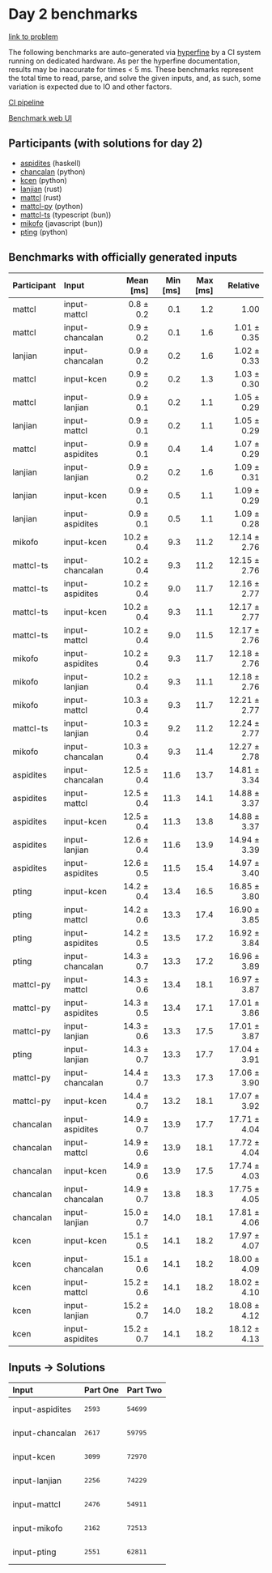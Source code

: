 # Day 2 benchmarks

[link to problem](https://adventofcode.com/2023/day/2)

The following benchmarks are auto-generated via
[hyperfine](https://github.com/sharkdp/hyperfine) by a CI system running on
dedicated hardware. As per the hyperfine documentation, results may be
inaccurate for times < 5 ms. These benchmarks represent the total time to read,
parse, and solve the given inputs, and, as such, some variation is expected due
to IO and other factors.

[CI pipeline](http://ci.papercode.net:8080/teams/main/pipelines/aoc2023)

[Benchmark web UI](https://aoc.ancalagon.black)


## Participants (with solutions for day 2)

- [aspidites](https://github.com/aspidites/aoc2023) (haskell)
- [chancalan](https://github.com/chancalan/aoc2023) (python)
- [kcen](https://github.com/kcen/aoc2023) (python)
- [lanjian](https://github.com/lanjian/aoc-2023) (rust)
- [mattcl](https://github.com/mattcl/aoc2023) (rust)
- [mattcl-py](https://github.com/mattcl/aoc2023-py) (python)
- [mattcl-ts](https://github.com/mattcl/aoc2023-js) (typescript (bun))
- [mikofo](https://github.com/mikofo/advent-of-code-2023) (javascript (bun))
- [pting](https://github.com/pting/aoc2023) (python)


## Benchmarks with officially generated inputs

| Participant | Input | Mean [ms] | Min [ms] | Max [ms] | Relative |
|:---|:---|---:|---:|---:|---:|
| mattcl | input-mattcl | 0.8 ± 0.2 | 0.1 | 1.2 | 1.00 |
| mattcl | input-chancalan | 0.9 ± 0.2 | 0.1 | 1.6 | 1.01 ± 0.35 |
| lanjian | input-chancalan | 0.9 ± 0.2 | 0.2 | 1.6 | 1.02 ± 0.33 |
| mattcl | input-kcen | 0.9 ± 0.2 | 0.2 | 1.3 | 1.03 ± 0.30 |
| mattcl | input-lanjian | 0.9 ± 0.1 | 0.2 | 1.1 | 1.05 ± 0.29 |
| lanjian | input-mattcl | 0.9 ± 0.1 | 0.2 | 1.1 | 1.05 ± 0.29 |
| mattcl | input-aspidites | 0.9 ± 0.1 | 0.4 | 1.4 | 1.07 ± 0.29 |
| lanjian | input-lanjian | 0.9 ± 0.2 | 0.2 | 1.6 | 1.09 ± 0.31 |
| lanjian | input-kcen | 0.9 ± 0.1 | 0.5 | 1.1 | 1.09 ± 0.29 |
| lanjian | input-aspidites | 0.9 ± 0.1 | 0.5 | 1.1 | 1.09 ± 0.28 |
| mikofo | input-kcen | 10.2 ± 0.4 | 9.3 | 11.2 | 12.14 ± 2.76 |
| mattcl-ts | input-chancalan | 10.2 ± 0.4 | 9.3 | 11.2 | 12.15 ± 2.76 |
| mattcl-ts | input-aspidites | 10.2 ± 0.4 | 9.0 | 11.7 | 12.16 ± 2.77 |
| mattcl-ts | input-kcen | 10.2 ± 0.4 | 9.3 | 11.1 | 12.17 ± 2.77 |
| mattcl-ts | input-mattcl | 10.2 ± 0.4 | 9.0 | 11.5 | 12.17 ± 2.76 |
| mikofo | input-aspidites | 10.2 ± 0.4 | 9.3 | 11.7 | 12.18 ± 2.76 |
| mikofo | input-lanjian | 10.2 ± 0.4 | 9.3 | 11.1 | 12.18 ± 2.76 |
| mikofo | input-mattcl | 10.3 ± 0.4 | 9.3 | 11.7 | 12.21 ± 2.77 |
| mattcl-ts | input-lanjian | 10.3 ± 0.4 | 9.2 | 11.2 | 12.24 ± 2.77 |
| mikofo | input-chancalan | 10.3 ± 0.4 | 9.3 | 11.4 | 12.27 ± 2.78 |
| aspidites | input-chancalan | 12.5 ± 0.4 | 11.6 | 13.7 | 14.81 ± 3.34 |
| aspidites | input-mattcl | 12.5 ± 0.4 | 11.3 | 14.1 | 14.88 ± 3.37 |
| aspidites | input-kcen | 12.5 ± 0.4 | 11.3 | 13.8 | 14.88 ± 3.37 |
| aspidites | input-lanjian | 12.6 ± 0.4 | 11.6 | 13.9 | 14.94 ± 3.39 |
| aspidites | input-aspidites | 12.6 ± 0.5 | 11.5 | 15.4 | 14.97 ± 3.40 |
| pting | input-kcen | 14.2 ± 0.4 | 13.4 | 16.5 | 16.85 ± 3.80 |
| pting | input-mattcl | 14.2 ± 0.6 | 13.3 | 17.4 | 16.90 ± 3.85 |
| pting | input-aspidites | 14.2 ± 0.5 | 13.5 | 17.2 | 16.92 ± 3.84 |
| pting | input-chancalan | 14.3 ± 0.7 | 13.3 | 17.2 | 16.96 ± 3.89 |
| mattcl-py | input-mattcl | 14.3 ± 0.6 | 13.4 | 18.1 | 16.97 ± 3.87 |
| mattcl-py | input-aspidites | 14.3 ± 0.5 | 13.4 | 17.1 | 17.01 ± 3.86 |
| mattcl-py | input-lanjian | 14.3 ± 0.6 | 13.3 | 17.5 | 17.01 ± 3.87 |
| pting | input-lanjian | 14.3 ± 0.7 | 13.3 | 17.7 | 17.04 ± 3.91 |
| mattcl-py | input-chancalan | 14.4 ± 0.7 | 13.3 | 17.3 | 17.06 ± 3.90 |
| mattcl-py | input-kcen | 14.4 ± 0.7 | 13.2 | 18.1 | 17.07 ± 3.92 |
| chancalan | input-aspidites | 14.9 ± 0.7 | 13.9 | 17.7 | 17.71 ± 4.04 |
| chancalan | input-mattcl | 14.9 ± 0.6 | 13.9 | 18.1 | 17.72 ± 4.04 |
| chancalan | input-kcen | 14.9 ± 0.6 | 13.9 | 17.5 | 17.74 ± 4.03 |
| chancalan | input-chancalan | 14.9 ± 0.7 | 13.8 | 18.3 | 17.75 ± 4.05 |
| chancalan | input-lanjian | 15.0 ± 0.7 | 14.0 | 18.1 | 17.81 ± 4.06 |
| kcen | input-kcen | 15.1 ± 0.5 | 14.1 | 18.2 | 17.97 ± 4.07 |
| kcen | input-chancalan | 15.1 ± 0.6 | 14.1 | 18.2 | 18.00 ± 4.09 |
| kcen | input-mattcl | 15.2 ± 0.6 | 14.1 | 18.2 | 18.02 ± 4.10 |
| kcen | input-lanjian | 15.2 ± 0.7 | 14.0 | 18.2 | 18.08 ± 4.12 |
| kcen | input-aspidites | 15.2 ± 0.7 | 14.1 | 18.2 | 18.12 ± 4.13 |


## Inputs -> Solutions

| Input | Part One | Part Two |
|:---|:---|:---|
|input-aspidites|<pre>2593</pre>|<pre>54699</pre>|
|input-chancalan|<pre>2617</pre>|<pre>59795</pre>|
|input-kcen|<pre>3099</pre>|<pre>72970</pre>|
|input-lanjian|<pre>2256</pre>|<pre>74229</pre>|
|input-mattcl|<pre>2476</pre>|<pre>54911</pre>|
|input-mikofo|<pre>2162</pre>|<pre>72513</pre>|
|input-pting|<pre>2551</pre>|<pre>62811</pre>|
